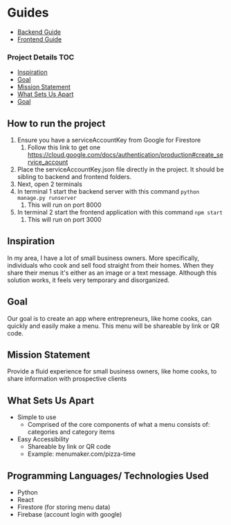 # Guides 
- [Backend Guide](backend/README.md)
- [Frontend Guide](frontend/README.md)

### Project Details TOC
- [Inspiration](#inspiration)
- [Goal](#goal)
- [Mission Statement](#mission)
- [What Sets Us Apart](#unique)
- [Goal](#goal)

<a name="running"/>

## How to run the project
1. Ensure you have a serviceAccountKey from Google for Firestore
   1. Follow this link to get one https://cloud.google.com/docs/authentication/production#create_service_account
2. Place the serviceAccountKey.json file directly in the project. It should be sibling to backend and frontend folders.
3. Next, open 2 terminals
4. In terminal 1 start the backend server with this command ```python manage.py runserver```
   1. This will run on port 8000
5. In terminal 2 start the frontend application with this command ```npm start```
   1. This will run on port 3000

<a name="inspiration"/>

## Inspiration

In my area, I have a lot of small business owners. 
More specifically, individuals who cook and sell food straight from their homes. 
When they share their menus it's either as an image or a text message. 
Although this solution works, it feels very temporary and disorganized.

<a name="goal"/>

## Goal
Our goal is to create an app where entrepreneurs, 
like home cooks, can quickly and easily make a menu. 
This menu will be shareable by link or QR code. 

<a name="mission"/>

## Mission Statement 
Provide a fluid experience for small business owners, 
like home cooks, to share information with prospective clients

<a name="unique"/>

## What Sets Us Apart
- Simple to use
  - Comprised of the core components of what a menu consists of: categories and category items
- Easy Accessibility
  - Shareable by link or QR code
  - Example: menumaker.com/pizza-time

<a name="programming"/>

## Programming Languages/ Technologies Used
- Python
- React
- Firestore (for storing menu data)
- Firebase (account login with google)
